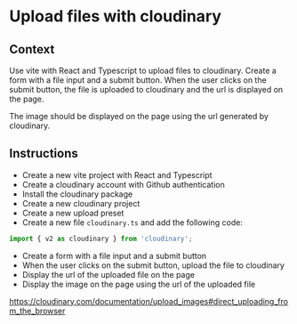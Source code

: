 # Upload files with cloudinary

## Context

Use vite with React and Typescript to upload files to cloudinary.
Create a form with a file input and a submit button.
When the user clicks on the submit button, the file is uploaded to cloudinary and the url is displayed on the page.

The image should be displayed on the page using the url generated by cloudinary.

## Instructions

- Create a new vite project with React and Typescript
- Create a cloudinary account with Github authentication
- Install the cloudinary package
- Create a new cloudinary project
- Create a new upload preset
- Create a new file `cloudinary.ts` and add the following code:

```ts
import { v2 as cloudinary } from 'cloudinary';
```

- Create a form with a file input and a submit button
- When the user clicks on the submit button, upload the file to cloudinary
- Display the url of the uploaded file on the page
- Display the image on the page using the url of the uploaded file



https://cloudinary.com/documentation/upload_images#direct_uploading_from_the_browser